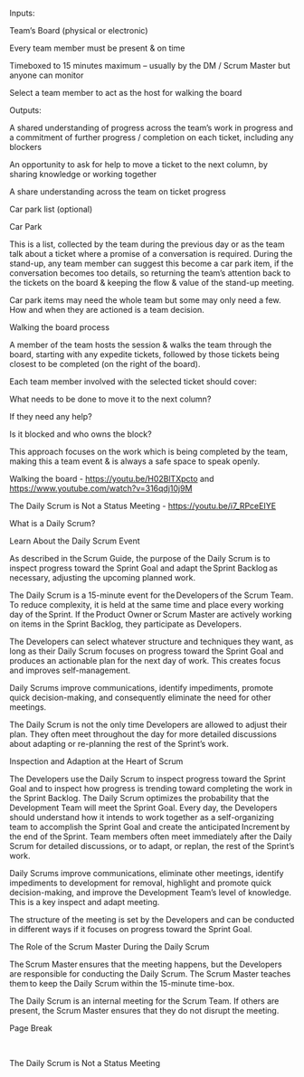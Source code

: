 Inputs: 

Team’s Board (physical or electronic) 

Every team member must be present & on time 

Timeboxed to 15 minutes maximum – usually by  the DM / Scrum Master but anyone can monitor 

Select a team member to act as the host for walking the board 

Outputs: 

A shared understanding of progress across the team’s work in progress and a commitment of further progress / completion on each ticket, including any blockers 

An opportunity to ask for help to move a ticket to the next column, by sharing knowledge or working together 

A share understanding across the team on ticket progress 

Car park list (optional) 

 

Car Park 

This is a list, collected by the team during the previous day or as the team talk about a ticket where a promise of a conversation is required. During the stand-up, any team member can suggest this become a car park item, if the conversation becomes too details, so returning the team’s attention back to the tickets on the board & keeping the flow & value of the stand-up meeting. 

Car park items may need the whole team but some may only need a few. How and when they are actioned is a team decision. 

 

Walking the board process 

A member of the team hosts the session & walks the team through the board, starting with any expedite tickets, followed by those tickets being closest to be completed (on the right of the board). 

Each team member involved with the selected ticket should cover:  

What needs to be done to move it to the next column? 

If they need any help? 

Is it blocked and who owns the block? 

This approach focuses on the work which is being completed by the team, making this a team event & is always a safe space to speak openly. 

Walking the board - https://youtu.be/H02BlTXpcto and https://www.youtube.com/watch?v=316qdj10j9M 

The Daily Scrum is Not a Status Meeting - https://youtu.be/i7_RPceEIYE 

What is a Daily Scrum? 

Learn About the Daily Scrum Event 

As described in the Scrum Guide, the purpose of the Daily Scrum is to inspect progress toward the Sprint Goal and adapt the Sprint Backlog as necessary, adjusting the upcoming planned work. 

The Daily Scrum is a 15-minute event for the Developers of the Scrum Team. To reduce complexity, it is held at the same time and place every working day of the Sprint. If the Product Owner or Scrum Master are actively working on items in the Sprint Backlog, they participate as Developers. 

The Developers can select whatever structure and techniques they want, as long as their Daily Scrum focuses on progress toward the Sprint Goal and produces an actionable plan for the next day of work. This creates focus and improves self-management. 

Daily Scrums improve communications, identify impediments, promote quick decision-making, and consequently eliminate the need for other meetings. 

The Daily Scrum is not the only time Developers are allowed to adjust their plan. They often meet throughout the day for more detailed discussions about adapting or re-planning the rest of the Sprint’s work. 

Inspection and Adaption at the Heart of Scrum 

The Developers use the Daily Scrum to inspect progress toward the Sprint Goal and to inspect how progress is trending toward completing the work in the Sprint Backlog. The Daily Scrum optimizes the probability that the Development Team will meet the Sprint Goal. Every day, the Developers should understand how it intends to work together as a self-organizing team to accomplish the Sprint Goal and create the anticipated Increment by the end of the Sprint. Team members often meet immediately after the Daily Scrum for detailed discussions, or to adapt, or replan, the rest of the Sprint’s work. 

Daily Scrums improve communications, eliminate other meetings, identify impediments to development for removal, highlight and promote quick decision-making, and improve the Development Team’s level of knowledge. This is a key inspect and adapt meeting. 

The structure of the meeting is set by the Developers and can be conducted in different ways if it focuses on progress toward the Sprint Goal.  

The Role of the Scrum Master During the Daily Scrum 

The Scrum Master ensures that the meeting happens, but the Developers are responsible for conducting the Daily Scrum. The Scrum Master teaches them to keep the Daily Scrum within the 15-minute time-box. 

The Daily Scrum is an internal meeting for the Scrum Team. If others are present, the Scrum Master ensures that they do not disrupt the meeting. 

Page Break
 

 

 

  

The Daily Scrum is Not a Status Meeting 

 
